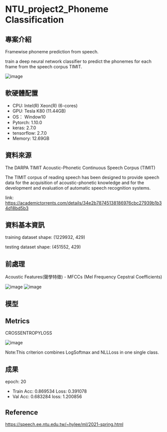 # NTU_project2_Phoneme Classification

## 專案介紹
Framewise phoneme prediction from speech.

train a deep neural network classifier to predict the phonemes for each frame from the speech corpus TIMIT.

![image](https://user-images.githubusercontent.com/77257138/148779391-04dbe551-cdd2-4991-b02d-44ad73037a3d.png)
## 軟硬體配置
* CPU: Intel(R) Xeon(R) (6-cores)
* GPU: Tesla K80 (11.44GB)
* OS： Window10
* Pytorch: 1.10.0
* keras: 2.7.0
* tensorflow: 2.7.0
* Memory: 12.69GB
## 資料來源
The DARPA TIMIT Acoustic-Phonetic Continuous Speech Corpus (TIMIT)

The TIMIT corpus of reading speech has been designed to provide speech data for the acquisition of acoustic-phonetic knowledge and for the development and evaluation of 
automatic speech recognition systems.

link: https://academictorrents.com/details/34e2b78745138186976cbc27939b1b34d18bd5b3
## 資料基本資訊
training dataset shape: (1229932, 429)  

testing dataset shape: (451552, 429)


## 前處理
Acoustic Features(聲學特徵) - MFCCs (Mel Frequency Cepstral Coefficients)

![image](https://user-images.githubusercontent.com/77257138/148779813-09c935f8-efd3-458b-bfe1-73d5b00c7ee0.png)
![image](https://user-images.githubusercontent.com/77257138/148779831-68fd8f84-2ad0-4ab4-b0b6-d2afae49705d.png)

## 模型

## Metrics
CROSSENTROPYLOSS

![image](https://user-images.githubusercontent.com/77257138/148780873-c5a60568-bc3b-4494-87c3-fe4bd144974a.png)

Note:This criterion combines LogSoftmax and NLLLoss in one single class.
## 成果
epoch: 20
* Train Acc: 0.869534 Loss: 0.391078 
* Val Acc: 0.683284 loss: 1.200856
## Reference
https://speech.ee.ntu.edu.tw/~hylee/ml/2021-spring.html
